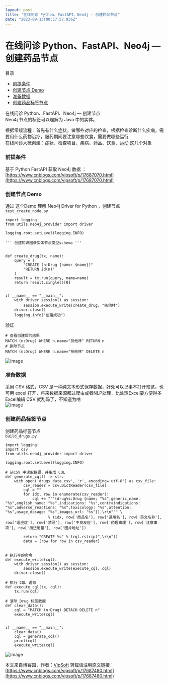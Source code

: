 ```yaml
---
layout: post
title: "在线问诊 Python、FastAPI、Neo4j — 创建药品节点"
date: "2023-09-13T00:57:57.936Z"
---
```

在线问诊 Python、FastAPI、Neo4j — 创建药品节点
==================================

目录

*   [前提条件](#前提条件)
*   [创建节点 Demo](#创建节点-demo)
*   [准备数据](#准备数据)
*   [创建药品标签节点](#创建药品标签节点)

  
在线问诊 Python、FastAPI、Neo4j — 创建节点  
Neo4j 节点的标签可以理解为 Java 中的实体。

根据常规流程：首先有什么症状，做哪些对应的检查，根据检查诊断什么疾病，需要用什么药物治疗，服药期间要注意哪些饮食，需要做哪些运行  
在线问诊大概创建：症状、检查项目、疾病、药品、饮食、运动 这几个对象

### 前提条件

基于 Python FastAPI 获取 Neo4j 数据 ：[https://www.cnblogs.com/vipsoft/p/17687070.html](https://www.cnblogs.com/vipsoft/p/17687070.html)

### 创建节点 Demo

通过 这个Demo 理解 Neo4j Driver for Python ，创建节点  
`test_create_node.py`

    import logging
    from utils.neo4j_provider import driver
    
    logging.root.setLevel(logging.INFO)
    
    ''' 创建知识图谱实体节点类型schema '''
    
    
    def create_drug(tx, name):
        query = (
            "CREATE (n:Drug {name: $name})"
            "RETURN id(n)"
        )
        result = tx.run(query, name=name)
        return result.single()[0]
    
    
    if __name__ == "__main__":
        with driver.session() as session:
            session.execute_write(create_drug, "扶他林")
        driver.close()
        logging.info("创建成功")
    

验证

    # 查看创建后的结果
    MATCH (n:Drug) WHERE n.name="扶他林" RETURN n
    # 删除节点
    MATCH (n:Drug) WHERE n.name="扶他林" DELETE n
    

![image](https://img2023.cnblogs.com/blog/80824/202309/80824-20230908154405506-214765940.png)

### 准备数据

采用 CSV 格式，CSV 是一种纯文本形式保存数据，好处可以记事本打开预览，也可用 excel 打开，将来数据来源都过爬虫或者NLP处理，比处理Excel要方便得多  
Excel编辑 CSV 就乱码了，不知道为啥  
![image](https://img2023.cnblogs.com/blog/80824/202309/80824-20230908164744986-781633910.png)

### 创建药品标签节点

创建药品标签节点  
`build_drugs.py`

    import logging
    import csv
    from utils.neo4j_provider import driver
    
    logging.root.setLevel(logging.INFO)
    
    # 从CSV 中读取数据，并生成 CQL
    def generate_cql() -> str:
        with open('drugs_data.csv', 'r', encoding='utf-8') as csv_file:
            csv_reader = csv.DictReader(csv_file)
            cql = ""
            for idx, row in enumerate(csv_reader):
                cql += """(drug%s:Drug {name: "%s",generic_name: "%s",english_name: "%s",indications: "%s",contraindications: "%s",adverse_reactions: "%s",toxicology: "%s",attention: "%s",usage_dosage: "%s",images_url: "%s"}),\r\n""" \
                       % (idx, row['商品名'], row['通用名'], row['英文名称'], row['适应症'], row['禁忌'], row['不良反应'], row['药理毒理'], row['注意事项'], row['用法用量'], row['图片地址'])
    
            return "CREATE %s" % (cql.rstrip(",\r\n"))
            data = [row for row in csv_reader]
    
    
    # 执行写的命令
    def execute_write(cql):
        with driver.session() as session:
            session.execute_write(execute_cql, cql)
        driver.close()
    
    # 执行 CQL 语句
    def execute_cql(tx, cql):
        tx.run(cql)
    
    # 清除 Drug 标签数据
    def clear_data():
        cql = "MATCH (n:Drug) DETACH DELETE n"
        execute_write(cql)
    
    
    if __name__ == "__main__":
        clear_data()
        cql = generate_cql()
        print(cql)
        execute_write(cql)
    

![image](https://img2023.cnblogs.com/blog/80824/202309/80824-20230912162128184-1221977810.png)

本文来自博客园，作者：[VipSoft](https://www.cnblogs.com/vipsoft/) 转载请注明原文链接：[https://www.cnblogs.com/vipsoft/p/17687480.html](https://www.cnblogs.com/vipsoft/p/17687480.html)